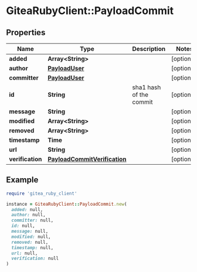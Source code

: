# GiteaRubyClient::PayloadCommit

## Properties

| Name | Type | Description | Notes |
| ---- | ---- | ----------- | ----- |
| **added** | **Array&lt;String&gt;** |  | [optional] |
| **author** | [**PayloadUser**](PayloadUser.md) |  | [optional] |
| **committer** | [**PayloadUser**](PayloadUser.md) |  | [optional] |
| **id** | **String** | sha1 hash of the commit | [optional] |
| **message** | **String** |  | [optional] |
| **modified** | **Array&lt;String&gt;** |  | [optional] |
| **removed** | **Array&lt;String&gt;** |  | [optional] |
| **timestamp** | **Time** |  | [optional] |
| **url** | **String** |  | [optional] |
| **verification** | [**PayloadCommitVerification**](PayloadCommitVerification.md) |  | [optional] |

## Example

```ruby
require 'gitea_ruby_client'

instance = GiteaRubyClient::PayloadCommit.new(
  added: null,
  author: null,
  committer: null,
  id: null,
  message: null,
  modified: null,
  removed: null,
  timestamp: null,
  url: null,
  verification: null
)
```

